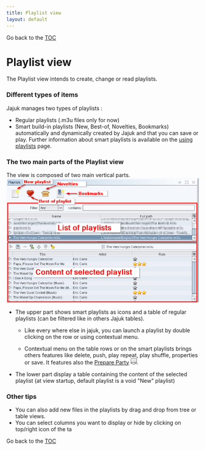 ```yaml
---
title: Playlist view
layout: default
---
```

Go back to the [TOC](/manual/main.html)

#  Playlist view
The Playlist view intends to create, change or read playlists.

### Different types of items
Jajuk manages two types of playlists :

- Regular playlists (.m3u files only for now)
- Smart build-in playlists (New, Best-of, Novelties, Bookmarks) automatically and dynamically created by Jajuk and that you can save or play. Further information about smart playlists is available on the [using playlists](using_playlists.html) page.

### The two main parts of the Playlist view
The view is composed of two main vertical parts.
![Image](/images/View_playlist.png) 

- The upper part shows smart playlists as icons and a table of regular playlists (can be filtered like in others Jajuk tables).
    - Like every where else in jajuk, you can launch a playlist by double clicking on the row or using contextual menu.
    
    - Contextual menu on the table rows or on the smart playlists brings others features like delete, push, play repeat, play shuffle, properties or save. It features also the [Prepare Party](prepare_party.html) ![Image](/images/Ext_drive_16x16.png).

- The lower part display a table containing the content of the selected playlist (at view startup, default playlist is a void "New" playlist)

### Other tips
- You can also add new files in the playlists by drag and drop from tree or table views.
- You can select columns you want to display or hide by clicking on top/right icon of the ta

Go back to the [TOC](/manual/main.html)